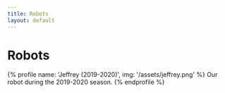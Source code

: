 ```yaml
---
title: Robots
layout: default
---
```

# Robots
{% profile name: 'Jeffrey (2019-2020)', img: '/assets/jeffrey.png' %}
Our robot during the 2019-2020 season.
{% endprofile %}